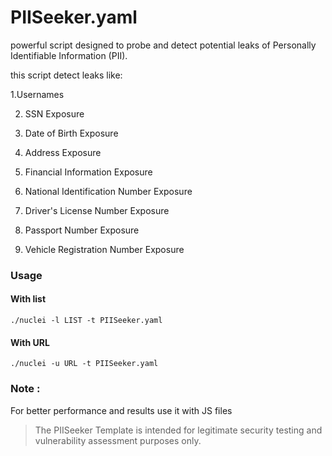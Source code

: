 # PIISeeker.yaml

 powerful script designed to probe and detect potential leaks of Personally Identifiable Information (PII).

 this script detect leaks like:

1.Usernames

2. SSN Exposure
 
3. Date of Birth Exposure
  
4. Address Exposure
 
5. Financial Information Exposure
 
6. National Identification Number Exposure
 
7. Driver's License Number Exposure

8. Passport Number Exposure
 
9. Vehicle Registration Number Exposure

### Usage

#### With list
```
./nuclei -l LIST -t PIISeeker.yaml
```
#### With URL

```
./nuclei -u URL -t PIISeeker.yaml
```

### Note : 
 For better performance and results use it with JS files  
> The PIISeeker Template is intended for legitimate security testing and vulnerability assessment purposes only.
